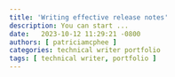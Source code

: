 ```yaml
---
title: 'Writing effective release notes'
description: You can start ... 
date:   2023-10-12 11:29:21 -0800
authors: [ patriciamcphee ]
categories: technical writer portfolio
tags: [ technical writer, portfolio ] 
---
```


